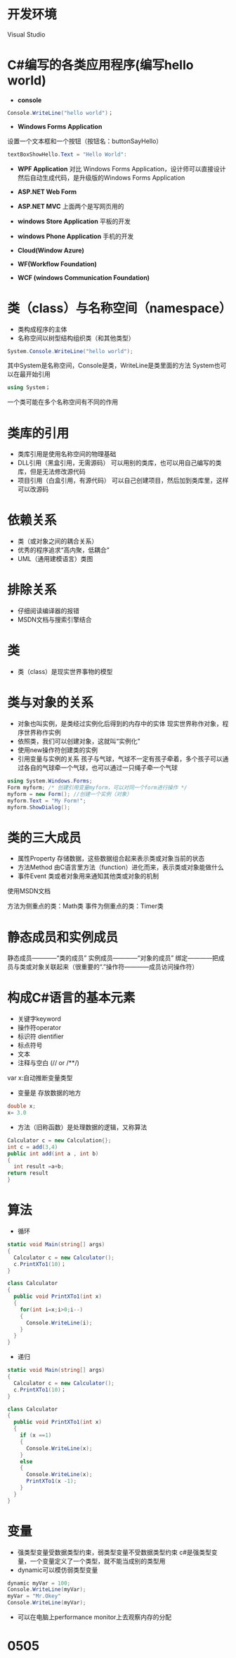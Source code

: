 # 开发环境
Visual Studio 


# C#编写的各类应用程序(编写hello world)

* **console**

```c#
Console.WriteLine("hello world")；
```

* **Windows Forms Application**
  
设置一个文本框和一个按钮（按钮名：buttonSayHello）
```c#
textBoxShowHello.Text = "Hello World":
```

* **WPF Application**
对比 Windows Forms Application，设计师可以直接设计然后自动生成代码，是升级版的Windows Forms Application

* **ASP.NET Web Form**
* **ASP.NET MVC**
上面两个是写网页用的
* **windows Store Application**
平板的开发
* **windows Phone Application**
手机的开发
* **Cloud(Window Azure)**
* **WF(Workflow Foundation)**
* **WCF (windows Communication Foundation)**
  
# 类（class）与名称空间（namespace）

* 类构成程序的主体
* 名称空间以树型结构组织类（和其他类型）
```c#
System.Console.WriteLine("hello world");
```
其中System是名称空间，Console是类，WriteLine是类里面的方法
System也可以在最开始引用
```c#
using System；
```
一个类可能在多个名称空间有不同的作用

# 类库的引用
* 类库引用是使用名称空间的物理基础
* DLL引用（黑盒引用，无需源码）
  可以用别的类库，也可以用自己编写的类库，但是无法修改源代码
* 项目引用（白盒引用，有源代码）
  可以自己创建项目，然后加到类库里，这样可以改源码

# 依赖关系
* 类（或对象之间的耦合关系）
* 优秀的程序追求“高内聚，低耦合”
* UML（通用建模语言）类图

# 排除关系
* 仔细阅读编译器的报错
* MSDN文档与搜索引擎结合

# 类
* 类（class）是现实世界事物的模型
  
# 类与对象的关系
* 对象也叫实例，是类经过实例化后得到的内存中的实体
现实世界称作对象，程序世界称作实例
* 依照类，我们可以创建对象，这就叫“实例化”
* 使用new操作符创建类的实例
* 引用变量与实例的关系
孩子与气球，气球不一定有孩子牵着，多个孩子可以通过各自的气球牵一个气球，也可以通过一只绳子牵一个气球
```c#
using System.Windows.Forms;
Form myform; /* 创建引用变量myform，可以对同一个form进行操作 */
myform = new Form(); //创建一个实例（对象）
myform.Text = "My Form!";
myform.ShowDialog(); 
```
# 类的三大成员
* 属性Property
  存储数据，这些数据组合起来表示类或对象当前的状态
* 方法Method
  由C语言里方法（function）进化而来，表示类或对象能做什么
* 事件Event
类或者对象用来通知其他类或对象的机制

使用MSDN文档

方法为侧重点的类：Math类
事件为侧重点的类：Timer类

# 静态成员和实例成员
静态成员————“类的成员”
实例成员————“对象的成员”
绑定————把成员与类或对象关联起来（很重要的“.”操作符————成员访问操作符）


# 构成C#语言的基本元素
* 关键字keyword
* 操作符operator
* 标识符 dientifier
* 标点符号
* 文本
* 注释与空白 (// or /**/)

var x:自动推断变量类型

* 变量是 存放数据的地方
```c#
double x;
x= 3.0
```

* 方法（旧称函数）是处理数据的逻辑，又称算法
```c#
Calculator c = new Calculation{};
int c = add(3,4)
public int add(int a , int b)
{
  int result =a+b;  
return result
}
```

# 算法
* 循环
```c#
static void Main(string[] args)
{
  Calculator c = new Calculator();
  c.PrintXTo1(10)；
}

class Calculator
{
  public void PrintXTo1(int x)
  {
    for(int i=x;i>0;i--)
    {
      Console.WriteLine(i);
    }
  }
}
```
* 递归
```c#
static void Main(string[] args)
{
  Calculator c = new Calculator();
  c.PrintXTo1(10)；
}

class Calculator
{
  public void PrintXTo1(int x)
  {
    if (x ==1)
    {
      Console.WriteLine(x);
    }
    else
    {
      Console.WriteLine(x);
      PrintXTo1(x -1);
    }
  }
}
``` 

# 变量
* 强类型变量受数据类型约束，弱类型变量不受数据类型约束
c#是强类型变量，一个变量定义了一个类型，就不能当成别的类型用
* dynamic可以模仿弱类型变量
```c#
dynamic myVar = 100;
Console.WriteLine(myVar);
myVar = "Mr.Okey"
Console.WriteLine(myVar);
```

* 可以在电脑上performance monitor上去观察内存的分配

# 0505
